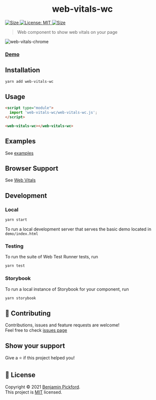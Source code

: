 <h1 align="center">web-vitals-wc</h1>
<p>
  <a href="https://www.webcomponents.org/element/web-vitals-wc" targe="_blank">
    <img alt="Size" src="https://img.shields.io/badge/webcomponents.org-published-blue.svg" />
  </a>
  <a href="https://github.com/bmpickford/cem-plugin-docsify/blob/main/LICENSE" target="_blank">
    <img alt="License: MIT" src="https://img.shields.io/github/license/bmpickford/cem-plugin-docsify" />
  </a>
  <a href="https://bundlephobia.com/package/web-vitals-wc" targe="_blank">
    <img alt="Size" src="https://img.shields.io/bundlephobia/minzip/web-vitals-wc" />
  </a>
  
</p>

> Web component to show web vitals on your page


![web-vitals-chrome](https://user-images.githubusercontent.com/12684286/127747008-898fca0b-a98f-475c-a8f5-a7c456b4ef16.png)


### [Demo](https://bmpickford.github.io/web-vitals-wc/)

## Installation
```bash
yarn add web-vitals-wc
```

## Usage
```html
<script type="module">
  import 'web-vitals-wc/web-vitals-wc.js';
</script>

<web-vitals-wc></web-vitals-wc>
```

## Examples
See [examples](./examples)

## Browser Support

See [Web Vitals](https://github.com/GoogleChrome/web-vitals#browser-support)

## Development

### Local
```bash
yarn start
```
To run a local development server that serves the basic demo located in `demo/index.html`

### Testing
To run the suite of Web Test Runner tests, run
```bash
yarn test
```

### Storybook
To run a local instance of Storybook for your component, run
```bash
yarn storybook
```

## 🤝 Contributing

Contributions, issues and feature requests are welcome!<br />Feel free to check [issues page](https://github.com/bmpickford/cem-plugin-docsify/issues)

## Show your support

Give a ⭐️ if this project helped you!

## 📝 License

Copyright © 2021 [Benjamin Pickford](https://github.com/bmpickford).<br />
This project is [MIT](https://github.com/bmpickford/cem-plugin-docsify/blob/master/LICENSE) licensed.
